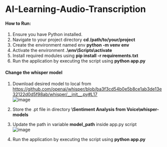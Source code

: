 # AI-Learning-Audio-Transcription

#### How to Run:

1. Ensure you have Python installed.
2. Navigate to your project directory **cd /path/to/your/project**
3. Create the environment named env **python -m venv env**
4. Activate the environment **.\env\Scripts\activate**
5. Install required modules using **pip install -r requirements.txt**
6. Run the application by executing the script using **python app.py**

#### Change the whisper model

1. Download desired model to local from <a>https://github.com/openai/whisper/blob/ba3f3cd54b0e5b8ce1ab3de13e32122d0d5f98ab/whisper/__init__.py#L17</a><br>
![image](https://github.com/user-attachments/assets/2feb3288-6fd5-4f4e-85c8-f203fdda01e0)

2. Store the .pt file in directory **\Sentiment Analysis from Voice\whisper-models**
3. Update the path in variable **model_path** inside app.py script<br>
   ![image](https://github.com/user-attachments/assets/b0347a8e-ffc2-4444-abda-a52da689bb11)
4. Run the application by executing the script using **python app.py**
